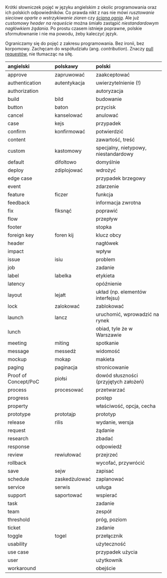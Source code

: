 Krótki słowniczek pojęć w języku angielskim z okolic programowania oraz ich polskich odpowiedników.
Co prawda nikt z nas nie mówi _rusztowanie sieciowe oparte o wstrzykiwanie ziaren_ czy [_ściana ognia_](https://www.youtube.com/watch?v=wFXLzr86MQ4&t=6).
Ale już _customowy header na requeście_ można śmiało zastąpić _niestandardowym nagłówkiem żądania_.
Po prostu czasem istnieje poprawne, polskie sformułownanie i nie ma powodu, żeby kaleczyć język.

Ograniczamy się do pojęć z zakresu programowania.
Bez ironii, bez korpomowy.
Zachęcam do współudziału (ang. _contribution_).
Znaczy [pull requestów](https://github.com/nurkiewicz/polski-w-it/pulls), nie tłumacząc na siłę.

| angielski            | polskawy            | polski                                |
| :------------------- | :------------------ | :------------------------------------ |
| approve              | zapruwować          | zaakceptować                          |
| authentication       | autentykacja        | uwierzytelnienie (!)                  |
| authorization        |                     | autoryzacja                           |
| build                | bild                | budowanie                             |
| button               | baton               | przycisk                              |
| cancel               | kanselować          | anulować                              |
| case                 | kejs                | przypadek                             |
| confirm              | konfirmować         | potwierdzić                           |
| content              |                     | zawartość, treść                      |
| custom               | kastomowy           | specjalny, nietypowy, niestandardowy  |
| default              | difoltowo           | domyślnie                             |
| deploy               | zdiplojować         | wdrożyć                               |
| edge case            |                     | przypadek brzegowy                    |
| event                |                     | zdarzenie                             |
| feature              | ficzer              | funkcja                               |
| feedback             |                     | informacja zwrotna                    |
| fix                  | fiksnąć             | poprawić                              |
| flow                 |                     | przepływ                              |
| footer               |                     | stopka                                |
| foreign key          | foren kij           | klucz obcy                            |
| header               |                     | nagłówek                              |
| impact               |                     | wpływ                                 |
| issue                | isiu                | problem                               |
| job                  |                     | zadanie                               |
| label                | labelka             | etykieta                              |
| latency              |                     | opóźnienie                            |
| layout               | lejałt              | układ (np. elementów interfejsu)      |
| lock                 | zalokować           | zablokować                            |
| launch               | lancz               | uruchomić, wprowadzić na rynek        |
| lunch                |                     | obiad, tyle że w Warszawie            |
| meeting              | miting              | spotkanie                             |
| message              | messedż             | widomość                              |
| mockup               | mokap               | makieta                               |
| paging               | paginacja           | stronicowanie                         |
| Proof of Concept/PoC | piołsi              | dowód słuszności (przyjętych założeń) |
| process              | procesować          | przetwarzać                           |
| progress             |                     | postęp                                |
| property             |                     | właściwość, opcja, cecha              |
| prototype            | prototajp           | prototyp                              |
| release              | rilis               | wydanie, wersja                       |
| request              |                     | żądanie                               |
| research             |                     | zbadać                                |
| response             |                     | odpowiedź                             |
| review               | rewiułować          | przejrzeć                             |
| rollback             |                     | wycofać, przywrócić                   |
| save                 | sejw                | zapisać                               |
| schedule             | zaskedżulować       | zaplanować                            |
| service              | serwis              | usługa                                |
| support              | saportować          | wspierać                              |
| task                 |                     | zadanie                               |
| team                 |                     | zespół                                |
| threshold            |                     | próg, poziom                          |
| ticket               |                     | zadanie                               |
| toggle               | togel               | przełącznik                           |
| usability            |                     | użyteczność                           |
| use case             |                     | przypadek użycia                      |
| user                 |                     | użytkownik                            |
| workaround           |                     | obejście                              |
